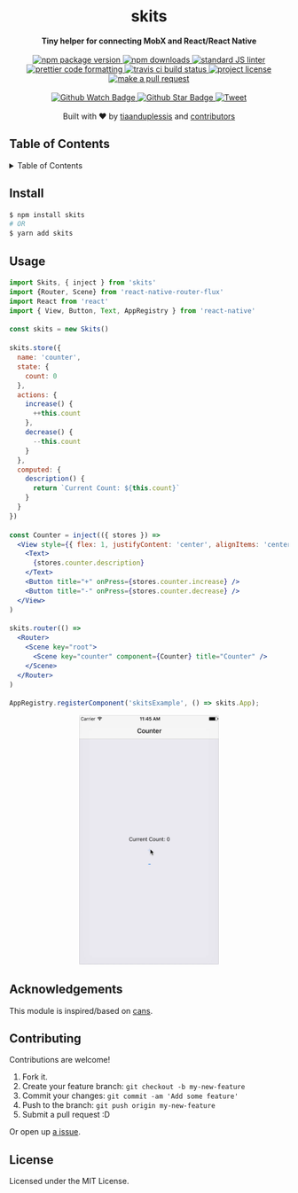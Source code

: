 
<h1 align="center">skits</h1>
<div align="center">
  <strong>Tiny helper for connecting MobX and React/React Native</strong>
</div>
<br>
<div align="center">
  <a href="https://npmjs.org/package/skits">
    <img src="https://img.shields.io/npm/v/skits.svg?style=flat-square" alt="npm package version" />
  </a>
  <a href="https://npmjs.org/package/skits">
  <img src="https://img.shields.io/npm/dm/skits.svg?style=flat-square" alt="npm downloads" />
  </a>
  <a href="https://github.com/feross/standard">
    <img src="https://img.shields.io/badge/code%20style-standard-brightgreen.svg?style=flat-square" alt="standard JS linter" />
  </a>
  <a href="https://github.com/prettier/prettier">
    <img src="https://img.shields.io/badge/styled_with-prettier-ff69b4.svg?style=flat-square" alt="prettier code formatting" />
  </a>
  <a href="https://travis-ci.org/tiaanduplessis/skits">
    <img src="https://img.shields.io/travis/tiaanduplessis/skits.svg?style=flat-square" alt="travis ci build status" />
  </a>
  <a href="https://github.com/tiaanduplessis/skits/blob/master/LICENSE">
    <img src="https://img.shields.io/npm/l/skits.svg?style=flat-square" alt="project license" />
  </a>
  <a href="http://makeapullrequest.com">
    <img src="https://img.shields.io/badge/PRs-welcome-brightgreen.svg?style=flat-square" alt="make a pull request" />
  </a>
</div>
<br>
<div align="center">
  <a href="https://github.com/tiaanduplessis/skits/watchers">
    <img src="https://img.shields.io/github/watchers/tiaanduplessis/skits.svg?style=social" alt="Github Watch Badge" />
  </a>
  <a href="https://github.com/tiaanduplessis/skits/stargazers">
    <img src="https://img.shields.io/github/stars/tiaanduplessis/skits.svg?style=social" alt="Github Star Badge" />
  </a>
  <a href="https://twitter.com/intent/tweet?text=Check%20out%20skits!%20https://github.com/tiaanduplessis/skits%20%F0%9F%91%8D">
    <img src="https://img.shields.io/twitter/url/https/github.com/tiaanduplessis/skits.svg?style=social" alt="Tweet" />
  </a>
</div>
<br>
<div align="center">
  Built with ❤︎ by <a href="https://github.com/tiaanduplessis">tiaanduplessis</a> and <a href="https://github.com/tiaanduplessis/skits/contributors">contributors</a>
</div>

<h2>Table of Contents</h2>
<details>
  <summary>Table of Contents</summary>
  <li><a href="#install">Install</a></li>
  <li><a href="#usage">Usage</a></li>
  <li><a href="#acknowledgements">Acknowledgements</a></li>
  <li><a href="#contribute">Contribute</a></li>
  <li><a href="#license">License</a></li>
</details>

## Install

```sh
$ npm install skits
# OR
$ yarn add skits
```

## Usage

```jsx
import Skits, { inject } from 'skits'
import {Router, Scene} from 'react-native-router-flux'
import React from 'react'
import { View, Button, Text, AppRegistry } from 'react-native'

const skits = new Skits()

skits.store({
  name: 'counter',
  state: {
    count: 0
  },
  actions: {
    increase() {
      ++this.count
    },
    decrease() {
      --this.count
    }
  },
  computed: {
    description() {
      return `Current Count: ${this.count}`
    }
  }
})

const Counter = inject(({ stores }) =>
  <View style={{ flex: 1, justifyContent: 'center', alignItems: 'center' }}>
    <Text>
      {stores.counter.description}
    </Text>
    <Button title="+" onPress={stores.counter.increase} />
    <Button title="-" onPress={stores.counter.decrease} />
  </View>
)

skits.router(() =>
  <Router>
    <Scene key="root">
      <Scene key="counter" component={Counter} title="Counter" />
    </Scene>
  </Router>
)

AppRegistry.registerComponent('skitsExample', () => skits.App);

```

<div align="center">
  <img width="50%" src="assets/example.gif" alt="example"/>
</div>

## Acknowledgements

This module is inspired/based on [cans](https://github.com/djyde/cans). 

## Contributing

Contributions are welcome!

1. Fork it.
2. Create your feature branch: `git checkout -b my-new-feature`
3. Commit your changes: `git commit -am 'Add some feature'`
4. Push to the branch: `git push origin my-new-feature`
5. Submit a pull request :D

Or open up [a issue](https://github.com/tiaanduplessis/skits/issues).

## License

Licensed under the MIT License.
